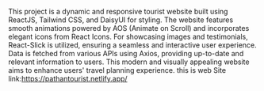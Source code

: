 This project is a dynamic and responsive tourist website built using ReactJS, Tailwind CSS, and DaisyUI for styling.
The website features smooth animations powered by AOS (Animate on Scroll) and incorporates elegant icons from React Icons.
For showcasing images and testimonials, React-Slick is utilized, ensuring a seamless and interactive user experience.
Data is fetched from various APIs using Axios, providing up-to-date and relevant information to users.
This modern and visually appealing website aims to enhance users' travel planning experience.
this is web Site link:https://pathantourist.netlify.app/ 

